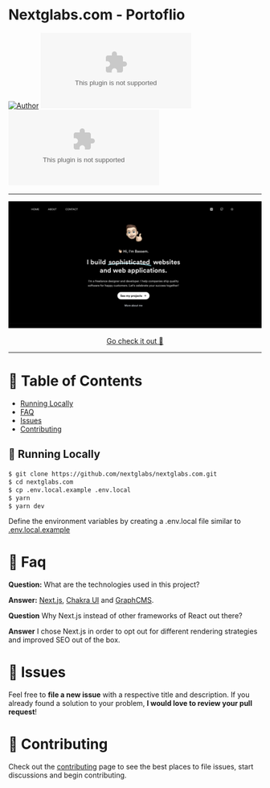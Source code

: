 # Nextglabs.com - Portoflio

[![Author](https://img.shields.io/badge/author-nextglabs-9AECFA?style=flat-square)](https://github.com/nextglabs)
[![Languages](https://img.shields.io/github/languages/count/nextglabs/nextglabs.com?color=%239AECFA&style=flat-square)](#)
[![Stars](https://img.shields.io/github/stars/nextglabs/nextglabs.com?color=9AECFA&style=flat-square)](https://github.com/nextglabs/nextglabs.com/stargazers)

---

<p align="center">
   <img src="./.github/assets/og-github-nextlabs.png" width="1280"/>
</p>

<p align="center">
   <a href="https://nextglabs.com">Go check it out 🎉</a>
</p>

---

# :pushpin: Table of Contents

-   [Running Locally](#construction_worker-running-locally)
-   [FAQ](#postbox-faq)
-   [Issues](#bug-issues)
-   [Contributing](#tada-contributing)

## :construction_worker: Running Locally

```
$ git clone https://github.com/nextglabs/nextglabs.com.git
$ cd nextglabs.com
$ cp .env.local.example .env.local
$ yarn
$ yarn dev
```

Define the environment variables by creating a .env.local file similar to [.env.local.example](https://github.com/nextglabs/nextglabs.com/blob/master/.env.local.example)

# :postbox: Faq

**Question:** What are the technologies used in this project?

**Answer:** [Next.js](https://nextjs.org/), [Chakra UI](https://chakra-ui.com/) and [GraphCMS](https://graphcms.com/).

**Question** Why Next.js instead of other frameworks of React out there?

**Answer** I chose Next.js in order to opt out for different rendering strategies and improved SEO out of the box.

# :bug: Issues

Feel free to **file a new issue** with a respective title and description. If you already found a solution to your problem, **I would love to review your pull request**!

# :tada: Contributing

Check out the [contributing](https://github.com/nextglabs/nextglabs.com/blob/master/CONTRIBUTING.md) page to see the best places to file issues, start discussions and begin contributing.

